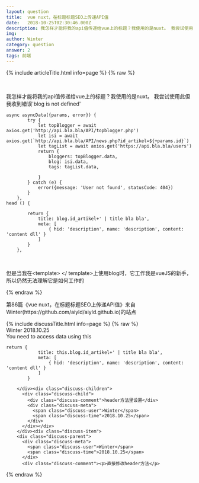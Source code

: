 ```yaml
---
layout: question
title:  vue nuxt，在标题标题SEO上传递API值
date:   2018-10-25T02:30:46.000Z
description: 我怎样才能将我的api值传递给vue上的标题？我使用的是nuxt。 我尝试使用此但我收到错误'blog is not defined'async asyncDa...
img: 
author: Winter
category: question
answer: 2
tags: 前端
---
```

<div class="article-root">
  <div class="article">
    {% include articleTitle.html info=page %}
    {% raw %}
    <div class="article-content"><p>&nbsp;</p>

<p>我怎样才能将我的api值传递给vue上的标题？我使用的是nuxt。 我尝试使用此但我收到错误&#39;blog is not defined&#39;</p>

<pre>
<code>async asyncData({params, error}) {
        try {
            let topBlogger = await axios.get(&#39;http://api.bla.bla/API/topblogger.php&#39;)
            let isi = await axios.get(`http://api.bla.bla/API/news.php?id_artikel=${+params.id}`)
            let tagList = await axios.get(&#39;https://api.bla.bla/users&#39;)
            return {
                bloggers: topBlogger.data,
                blog: isi.data,
                tags: tagList.data,

            }
        } catch (e) {
            error({message: &#39;User not found&#39;, statusCode: 404})
        }
    },
head () {

        return {
            title: blog.id_artikel+&#39; | title bla bla&#39;,
            meta: [
                { hid: &#39;description&#39;, name: &#39;description&#39;, content: &#39;content dll&#39; }
            ]
        }
    },</code></pre>

<p>&nbsp;</p>

<p>但是当我在&lt;template&gt; &lt;/ template&gt;上使用blog时，它工作我是vueJS的新手，所以仍然无法理解它是如何工作的</p>
</div>
    {% endraw %}
  </div>
  <p class="winter_mark">第86篇《vue nuxt，在标题标题SEO上传递API值》来自Winter(https://github.com/aiyld/aiyld.github.io)的站点</p>
  <div class="discuss-wrapper">
    {% include discussTitle.html info=page %}
    {% raw %}
    <div class="discuss-item">
        <div class="discuss-parent">
          <div class="discuss-meta">
            <span class="discuss-user">Winter</span>
            <span class="discuss-time">2018.10.25</span>
          </div>
          <div class="discuss-comment">You need to access data using this

<pre><code>return {
            title: this.blog.id_artikel+' | title bla bla',
            meta: [
                { hid: 'description', name: 'description', content: 'content dll' }
            ]
        }
</code></pre></div>
        </div><div class="discuss-children">
          <div class="discuss-child">
            <div class="discuss-comment">header方法里设置</div>
            <div class="discuss-meta">
              <span class="discuss-user">Winter</span>
              <span class="discuss-time">2018.10.25</span>
            </div>
          </div></div>
        </div><div class="discuss-item">
        <div class="discuss-parent">
          <div class="discuss-meta">
            <span class="discuss-user">Winter</span>
            <span class="discuss-time">2018.10.25</span>
          </div>
          <div class="discuss-comment"><p>直接修改header方法</p>
</div>
        </div></div>
    {% endraw %}
  </div>
<div>
